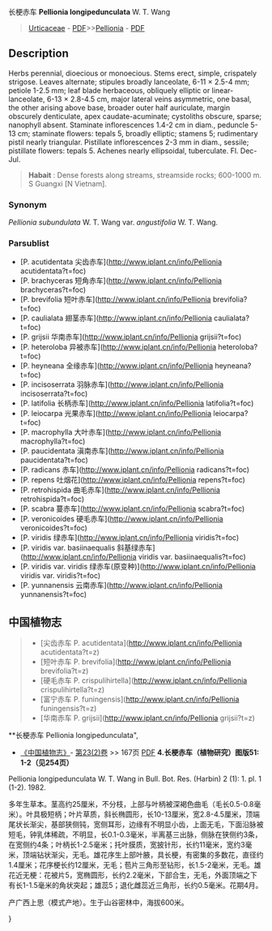 长梗赤车 **Pellionia longipedunculata** W. T. Wang

> [Urticaceae](http://www.iplant.cn/info/Urticaceae?t=foc) - [PDF](http://www.iplant.cn/foc/pdf/Urticaceae.pdf)>>[Pellionia](http://www.iplant.cn/info/Pellionia?t=foc) - [PDF](http://www.iplant.cn/foc/pdf/Pellionia.pdf)

## Description

Herbs perennial, dioecious or monoecious. Stems erect, simple, crispately strigose. Leaves alternate; stipules broadly lanceolate, 6-11 × 2.5-4 mm; petiole 1-2.5 mm; leaf blade herbaceous, obliquely elliptic or linear-lanceolate, 6-13 × 2.8-4.5 cm, major lateral veins asymmetric, one basal, the other arising above base, broader outer half auriculate, margin obscurely denticulate, apex caudate-acuminate; cystoliths obscure, sparse; nanophyll absent. Staminate inflorescences 1.4-2 cm in diam., peduncle 5-13 cm; staminate flowers: tepals 5, broadly elliptic; stamens 5; rudimentary pistil nearly triangular. Pistillate inflorescences 2-3 mm in diam., sessile; pistillate flowers: tepals 5. Achenes nearly ellipsoidal, tuberculate. Fl. Dec-Jul.


> **Habait** : 
> Dense forests along streams, streamside rocks; 600-1000 m. S Guangxi [N Vietnam].

### Synonym
*Pellionia* *subundulata* W. T. Wang var. *angustifolia* W. T. Wang.

### Parsublist

* [P.  acutidentata  尖齿赤车](http://www.iplant.cn/info/Pellionia acutidentata?t=foc)
* [P.  brachyceras  短角赤车](http://www.iplant.cn/info/Pellionia brachyceras?t=foc)
* [P.  brevifolia  短叶赤车](http://www.iplant.cn/info/Pellionia brevifolia?t=foc)
* [P.  caulialata  翅茎赤车](http://www.iplant.cn/info/Pellionia caulialata?t=foc)
* [P.  grijsii  华南赤车](http://www.iplant.cn/info/Pellionia grijsii?t=foc)
* [P.  heteroloba  异被赤车](http://www.iplant.cn/info/Pellionia heteroloba?t=foc)
* [P.  heyneana  全缘赤车](http://www.iplant.cn/info/Pellionia heyneana?t=foc)
* [P.  incisoserrata  羽脉赤车](http://www.iplant.cn/info/Pellionia incisoserrata?t=foc)
* [P.  latifolia  长柄赤车](http://www.iplant.cn/info/Pellionia latifolia?t=foc)
* [P.  leiocarpa  光果赤车](http://www.iplant.cn/info/Pellionia leiocarpa?t=foc)
* [P.  macrophylla  大叶赤车](http://www.iplant.cn/info/Pellionia macrophylla?t=foc)
* [P.  paucidentata  滇南赤车](http://www.iplant.cn/info/Pellionia paucidentata?t=foc)
* [P.  radicans  赤车](http://www.iplant.cn/info/Pellionia radicans?t=foc)
* [P.  repens  吐烟花](http://www.iplant.cn/info/Pellionia repens?t=foc)
* [P.  retrohispida  曲毛赤车](http://www.iplant.cn/info/Pellionia retrohispida?t=foc)
* [P.  scabra  蔓赤车](http://www.iplant.cn/info/Pellionia scabra?t=foc)
* [P.  veronicoides  硬毛赤车](http://www.iplant.cn/info/Pellionia veronicoides?t=foc)
* [P.  viridis  绿赤车](http://www.iplant.cn/info/Pellionia viridis?t=foc)
* [P.  viridis var. basiinaequalis  斜基绿赤车](http://www.iplant.cn/info/Pellionia viridis var. basiinaequalis?t=foc)
* [P.  viridis var. viridis  绿赤车(原变种)](http://www.iplant.cn/info/Pellionia viridis var. viridis?t=foc)
* [P.  yunnanensis  云南赤车](http://www.iplant.cn/info/Pellionia yunnanensis?t=foc)


## 中国植物志

> * [尖齿赤车  P.  acutidentata](http://www.iplant.cn/info/Pellionia acutidentata?t=z)
> * [短叶赤车  P.  brevifolia](http://www.iplant.cn/info/Pellionia brevifolia?t=z)
> * [硬毛赤车  P.  crispulihirtella](http://www.iplant.cn/info/Pellionia crispulihirtella?t=z)
> * [富宁赤车  P.  funingensis](http://www.iplant.cn/info/Pellionia funingensis?t=z)
> * [华南赤车  P.  grijsii](http://www.iplant.cn/info/Pellionia grijsii?t=z)


**长梗赤车 Pellionia longipedunculata",


* [《中国植物志》](http://www.iplant.cn/frps)- [第23(2)卷](http://www.iplant.cn/frps/vol/23(2)) >> 167页 [PDF](http://www.iplant.cn/frps/pdf/23(2)/167.pdf)
**4.长梗赤车（植物研究）图版51: 1-2（见254页）**

Pellionia longipedunculata W. T. Wang in Bull. Bot. Res. (Harbin) 2 (1): 1. pl. 1 (1-2). 1982.

多年生草本。茎高约25厘米，不分枝，上部与叶柄被深褐色曲毛（毛长0.5-0.8毫米）。叶具极短柄；叶片草质，斜长椭圆形，长10-13厘米，宽2.8-4.5厘米，顶端尾状长渐尖，基部狭侧钝，宽侧耳形，边缘有不明显小齿，上面无毛，下面沿脉被短毛，钟乳体稀疏，不明显，长0.1-0.3毫米，半离基三出脉，侧脉在狭侧约3条，在宽侧约4条；叶柄长1-2.5毫米；托叶膜质，宽披针形，长约11毫米，宽约3毫米，顶端钻状渐尖，无毛。雄花序生上部叶腋，具长梗，有密集的多数花，直径约1.4厘米；花序梗长约12厘米，无毛；苞片三角形至钻形，长1.5-2毫米，无毛。雄花近无梗：花被片5，宽椭圆形，长约2.2毫米，下部合生，无毛，外面顶端之下有长1-1.5毫米的角状突起；雄蕊5；退化雌蕊近三角形，长约0.5毫米。花期4月。

产广西上思（模式产地）。生于山谷密林中，海拔600米。

}